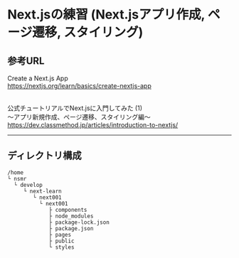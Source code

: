 # Next.jsの練習 (Next.jsアプリ作成, ページ遷移, スタイリング)

## 参考URL

Create a Next.js App<br />
https://nextjs.org/learn/basics/create-nextjs-app  
<br />

公式チュートリアルでNext.jsに入門してみた (1)<br />
 〜アプリ新規作成、ページ遷移、スタイリング編〜<br />
https://dev.classmethod.jp/articles/introduction-to-nextjs/

---

## ディレクトリ構成

```
/home
└ nsmr
  └ develop
     └ next-learn
        └ next001
          └ next001
             ├ components
             ├ node_modules
             ├ package-lock.json
             ├ package.json
             ├ pages
             ├ public
             └ styles
```
